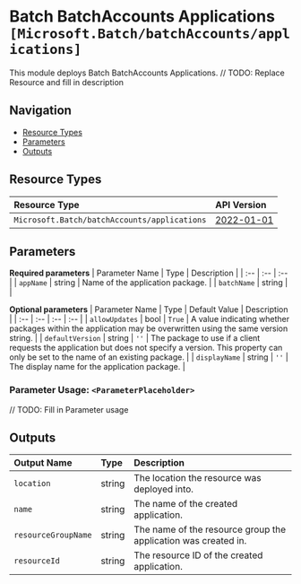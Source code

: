 # Batch BatchAccounts Applications `[Microsoft.Batch/batchAccounts/applications]`

This module deploys Batch BatchAccounts Applications.
// TODO: Replace Resource and fill in description

## Navigation

- [Resource Types](#Resource-Types)
- [Parameters](#Parameters)
- [Outputs](#Outputs)

## Resource Types

| Resource Type | API Version |
| :-- | :-- |
| `Microsoft.Batch/batchAccounts/applications` | [2022-01-01](https://docs.microsoft.com/en-us/azure/templates/Microsoft.Batch/2022-01-01/batchAccounts/applications) |

## Parameters

**Required parameters**
| Parameter Name | Type | Description |
| :-- | :-- | :-- |
| `appName` | string | Name of the application package. |
| `batchName` | string |  |

**Optional parameters**
| Parameter Name | Type | Default Value | Description |
| :-- | :-- | :-- | :-- |
| `allowUpdates` | bool | `True` | A value indicating whether packages within the application may be overwritten using the same version string. |
| `defaultVersion` | string | `''` | The package to use if a client requests the application but does not specify a version. This property can only be set to the name of an existing package.	 |
| `displayName` | string | `''` | The display name for the application package. |


### Parameter Usage: `<ParameterPlaceholder>`

// TODO: Fill in Parameter usage

## Outputs

| Output Name | Type | Description |
| :-- | :-- | :-- |
| `location` | string | The location the resource was deployed into. |
| `name` | string | The name of the created application. |
| `resourceGroupName` | string | The name of the resource group the application was created in. |
| `resourceId` | string | The resource ID of the created application. |
